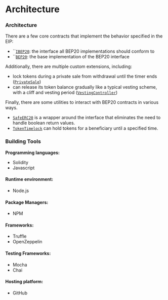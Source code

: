 # Architecture

### Architecture

There are a few core contracts that implement the behavior specified in the EIP:

* ``[`IBEP20`](overview.md#interface-ibep20-ibep20.sol): the interface all BEP20 implementations should conform to
* ``[`BEP20`](overview.md#about-the-main-contract): the base implementation of the BEP20 interface

Additionally, there are multiple custom extensions, including:

* lock tokens during a private sale from withdrawal until the timer ends ([`PrivateSale`](private-sale-contract.md#about-the-private-sale-contract))
* can release its token balance gradually like a typical vesting scheme, with a cliff and vesting period ([`VestingController`](vesting-controller-contract.md#about-the-vesting-controller-contract))

Finally, there are some utilities to interact with BEP20 contracts in various ways.

* [`SafeERC20`](https://docs.openzeppelin.com/contracts/2.x/api/token/erc20#SafeERC20) is a wrapper around the interface that eliminates the need to handle boolean return values.
* [`TokenTimelock`](https://docs.openzeppelin.com/contracts/2.x/api/token/erc20#TokenTimelock) can hold tokens for a beneficiary until a specified time.

### Building Tools

**Programming languages:**

* Solidity
* Javascript

#### Runtime environment:

* Node.js

#### Package Managers:

* NPM

#### Frameworks:

* Truffle
* OpenZeppelin

#### Testing Frameworks:

* Mocha
* Chai

#### Hosting platform:

* GitHub
